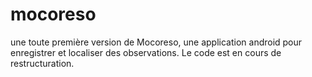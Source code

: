 # mocoreso
une toute première version de Mocoreso, une application android pour enregistrer et localiser des observations.
Le code est en cours de restructuration.
